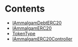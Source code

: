 

# Contents
- [IAmmalgamDebtERC20](IAmmalgamDebtERC20.sol/interface.IAmmalgamDebtERC20.md)
- [IAmmalgamERC20](IAmmalgamERC20.sol/interface.IAmmalgamERC20.md)
- [TokenType](IAmmalgamERC20Controller.sol/enum.TokenType.md)
- [IAmmalgamERC20Controller](IAmmalgamERC20Controller.sol/interface.IAmmalgamERC20Controller.md)
